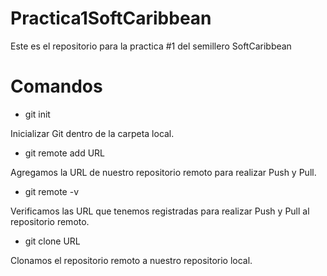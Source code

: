# Practica1SoftCaribbean
Este es el repositorio para la practica #1 del semillero SoftCaribbean 


# Comandos 

* git init
<p>
Inicializar Git dentro de la carpeta local.
</p>

* git remote add URL
<p>
Agregamos la URL de nuestro repositorio remoto para realizar Push y Pull.
</p>

* git remote -v
<p>
Verificamos las URL que tenemos registradas para realizar Push y Pull al repositorio remoto.
</p>

* git clone URL
<p>
Clonamos el repositorio remoto a nuestro repositorio local.
</p>
